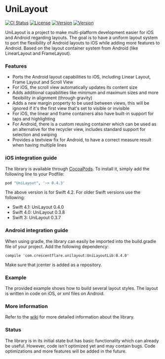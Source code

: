 # UniLayout

[![CI Status](http://img.shields.io/travis/crescentflare/UniLayout.svg?style=flat)](https://travis-ci.org/crescentflare/UniLayout)
[![License](https://img.shields.io/cocoapods/l/UniLayout.svg?style=flat)](http://cocoapods.org/pods/UniLayout)
[![Version](https://img.shields.io/cocoapods/v/UniLayout.svg?style=flat)](http://cocoapods.org/pods/UniLayout)
[![Version](https://img.shields.io/bintray/v/crescentflare/maven/UniLayoutLib.svg?style=flat)](https://bintray.com/crescentflare/maven/UniLayoutLib)

UniLayout is a project to make multi-platform development easier for iOS and Android regarding layouts. The goal is to have a uniform layout system to port the flexibility of Android layouts to iOS while adding more features to Android. Based on the layout container system from Android (like LinearLayout and FrameLayout).


### Features

* Ports the Android layout capabilities to iOS, including Linear Layout, Frame Layout and Scroll View
* For iOS, the scroll view automatically updates its content size
* Adds additional capabilities like minimum and maximum sizes and more flexibility in alignment (through gravity)
* Adds a new margin property to be used between views, this will be ignored if it's the first view that's set to visible or invisible
* For iOS, the linear and frame containers also have built-in support for taps and highlighting
* For Android, there is a custom reusing container which can be used as an alternative for the recycler view, includes standard support for selection and swiping
* Provides a textview fix for Android, to have a correct measure result when having multiple lines


### iOS integration guide

The library is available through [CocoaPods](http://cocoapods.org). To install it, simply add the following line to your Podfile:

```ruby
pod "UniLayout", '~> 0.4.3'
```

The above version is for Swift 4.2. For older Swift versions use the following:
- Swift 4.1: UniLayout 0.4.0
- Swift 4.0: UniLayout 0.3.8
- Swift 3: UniLayout 0.3.7


### Android integration guide

When using gradle, the library can easily be imported into the build.gradle file of your project. Add the following dependency:

```
compile 'com.crescentflare.unilayout:UniLayoutLib:0.4.0'
```

Make sure that jcenter is added as a repository.


### Example

The provided example shows how to build several layout styles. The layout is written in code on iOS, or xml files on Android.


### More information

Refer to the [wiki](https://github.com/crescentflare/UniLayout/wiki) for more detailed information about the library.


### Status

The library is in its initial state but has basic functionality which can already be useful. However, code isn't optimized yet and may contain bugs. Code optimizations and more features will be added in the future.
